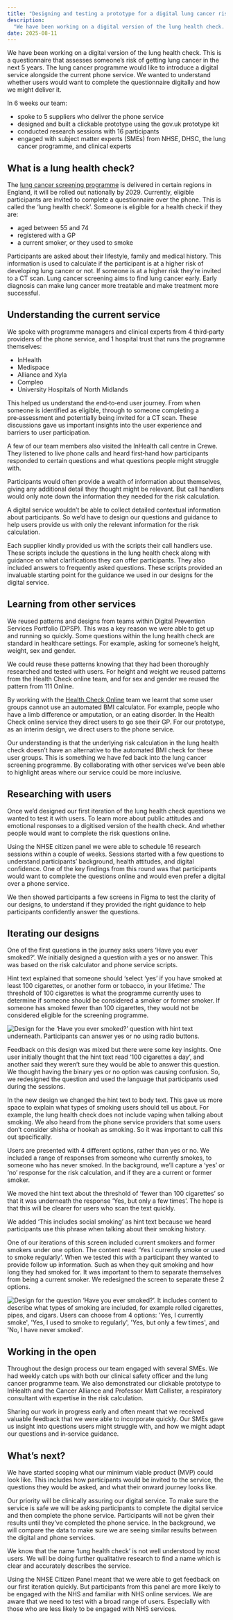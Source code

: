 ```yaml
---
title: "Designing and testing a prototype for a digital lung cancer risk assessment"
description:
  "We have been working on a digital version of the lung health check. To understand whether users would want to complete the questionnaire digitally and how we might deliver it."
date: 2025-08-11
---
```


We have been working on a digital version of the lung health check. This is a questionnaire that assesses someone’s risk of getting lung cancer in the next 5 years. The lung cancer programme would like to introduce a digital service alongside the current phone service. We wanted to understand whether users would want to complete the questionnaire digitally and how we might deliver it. 

In 6 weeks our team:

- spoke to 5 suppliers who deliver the phone service
- designed and built a clickable prototype using the gov.uk prototype kit
- conducted research sessions with 16 participants
- engaged with subject matter experts (SMEs) from NHSE, DHSC, the lung cancer programme, and clinical experts

## What is a lung health check?

The [lung cancer screening programme](https://www.nhs.uk/tests-and-treatments/lung-cancer-screening/) is delivered in certain regions in England, it will be rolled out nationally by 2029. Currently, eligible participants are invited to complete a questionnaire over the phone. This is called the ‘lung health check’. Someone is eligible for a health check if they are: 

- aged between 55 and 74
- registered with a GP
- a current smoker, or they used to smoke

Participants are asked about their lifestyle, family and medical history. This information is used to calculate if the participant is at a higher risk of developing lung cancer or not. If someone is at a higher risk they’re invited to a CT scan. Lung cancer screening aims to find lung cancer early. Early diagnosis can make lung cancer more treatable and make treatment more successful.

## Understanding the current service

We spoke with programme managers and clinical experts from 4 third‑party providers of the phone service, and 1 hospital trust that runs the programme themselves:

- InHealth
- Medispace
- Alliance and Xyla
- Compleo
- University Hospitals of North Midlands

This helped us understand the end‑to‑end user journey. From when someone is identified as eligible, through to someone completing a pre‑assessment and potentially being invited for a CT scan. These discussions gave us important insights into the user experience and barriers to user participation.

A few of our team members also visited the InHealth call centre in Crewe. They listened to live phone calls and heard first‑hand how participants responded to certain questions and what questions people might struggle with.

Participants would often provide a wealth of information about themselves, giving any additional detail they thought might be relevant. But call handlers would only note down the information they needed for the risk calculation.

A digital service wouldn’t be able to collect detailed contextual information about participants. So we’d have to design our questions and guidance to help users provide us with only the relevant information for the risk calculation.

Each supplier kindly provided us with the scripts their call handlers use. These scripts include the questions in the lung health check along with guidance on what clarifications they can offer participants. They also included answers to frequently asked questions. These scripts provided an invaluable starting point for the guidance we used in our designs for the digital service.

## Learning from other services 

We reused patterns and designs from teams within Digital Prevention Services Portfolio (DPSP). This was a key reason we were able to get up and running so quickly. Some questions within the lung health check are standard in healthcare settings. For example, asking for someone’s height, weight, sex and gender.

We could reuse these patterns knowing that they had been thoroughly researched and tested with users. For height and weight we reused patterns from the Health Check online team, and for sex and gender we reused the pattern from 111 Online.

By working with the [Health Check Online](/nhs-health-check-online/) team we learnt that some user groups cannot use an automated BMI calculator. For example, people who have a limb difference or amputation, or an eating disorder. In the Health Check online service they direct users to go see their GP. For our prototype, as an interim design, we direct users to the phone service.

Our understanding is that the underlying risk calculation in the lung health check doesn’t have an alternative to the automated BMI check for these user groups. This is something we have fed back into the lung cancer screening programme. By collaborating with other services we’ve been able to highlight areas where our service could be more inclusive.

## Researching with users

Once we’d designed our first iteration of the lung health check questions we wanted to test it with users. To learn more about public attitudes and emotional responses to a digitised version of the health check. And whether people would want to complete the risk questions online.

Using the NHSE citizen panel we were able to schedule 16 research sessions within a couple of weeks. Sessions started with a few questions to understand participants’ background, health attitudes, and digital confidence. One of the key findings from this round was that participants would want to complete the questions online and would even prefer a digital over a phone service.

We then showed participants a few screens in Figma to test the clarity of our designs, to understand if they provided the right guidance to help participants confidently answer the questions.

## Iterating our designs 

One of the first questions in the journey asks users ‘Have you ever smoked?’. We initially designed a question with a yes or no answer. This was based on the risk calculator and phone service scripts.

Hint text explained that someone should ‘select ‘yes’ if you have smoked at least 100 cigarettes, or another form or tobacco, in your lifetime.’ The threshold of 100 cigarettes is what the programme currently uses to determine if someone should be considered a smoker or former smoker. If someone has smoked fewer than 100 cigarettes, they would not be considered eligible for the screening programme.

![Design for the ‘Have you ever smoked?’ question with hint text underneath. Participants can answer yes or no using radio buttons.](Have-you-ever-smokedV1.png "Our first design for the ‘Have you ever smoked?’ question.")

Feedback on this design was mixed but there were some key insights. One user initially thought that the hint text read ‘100 cigarettes a day’, and another said they weren’t sure they would be able to answer this question. We thought having the binary yes or no option was causing confusion. So, we redesigned the question and used the language that participants used during the sessions.

In the new design we changed the hint text to body text. This gave us more space to explain what types of smoking users should tell us about. For example, the lung health check does not include vaping when talking about smoking. We also heard from the phone service providers that some users don’t consider shisha or hookah as smoking. So it was important to call this out specifically.

Users are presented with 4 different options, rather than yes or no. We included a range of responses from someone who currently smokes, to someone who has never smoked. In the background, we’ll capture a ‘yes’ or ‘no’ response for the risk calculation, and if they are a current or former smoker.

We moved the hint text about the threshold of ‘fewer than 100 cigarettes’ so that it was underneath the response ‘Yes, but only a few times’. The hope is that this will be clearer for users who scan the text quickly.

We added ‘This includes social smoking’ as hint text because we heard participants use this phrase when talking about their smoking history.

One of our iterations of this screen included current smokers and former smokers under one option. The content read: ‘Yes I currently smoke or used to smoke regularly’. When we tested this with a participant they wanted to provide follow up information. Such as when they quit smoking and how long they had smoked for. It was important to them to separate themselves from being a current smoker. We redesigned the screen to separate these 2 options.

![Design for the question ‘Have you ever smoked?’. It includes content to describe what types of smoking are included, for example rolled cigarettes, pipes, and cigars. Users can choose from 4 options: 'Yes, I currently smoke', 'Yes, I used to smoke to regularly', 'Yes, but only a few times', and 'No, I have never smoked'.](Have-you-ever-smokedV3.png "The latest design for the 'Have you ever smoked?' question after multiple iterations.")

## Working in the open

Throughout the design process our team engaged with several SMEs. We had weekly catch ups with both our clinical safety officer and the lung cancer programme team. We also demonstrated our clickable prototype to InHealth and the Cancer Alliance and Professor Matt Callister, a respiratory consultant with expertise in the risk calculation.

Sharing our work in progress early and often meant that we received valuable feedback that we were able to incorporate quickly. Our SMEs gave us insight into questions users might struggle with, and how we might adapt our questions and in‑service guidance.

## What’s next?

We have started scoping what our minimum viable product (MVP) could look like. This includes how participants would be invited to the service, the questions they would be asked, and what their onward journey looks like.

Our priority will be clinically assuring our digital service. To make sure the service is safe we will be asking participants to complete the digital service and then complete the phone service. Participants will not be given their results until they’ve completed the phone service. In the background, we will compare the data to make sure we are seeing similar results between the digital and phone services.

We know that the name ‘lung health check’ is not well understood by most users. We will be doing further qualitative research to find a name which is clear and accurately describes the service.

Using the NHSE Citizen Panel meant that we were able to get feedback on our first iteration quickly. But participants from this panel are more likely to be engaged with the NHS and familiar with NHS online services. We are aware that we need to test with a broad range of users. Especially with those who are less likely to be engaged with NHS services.
